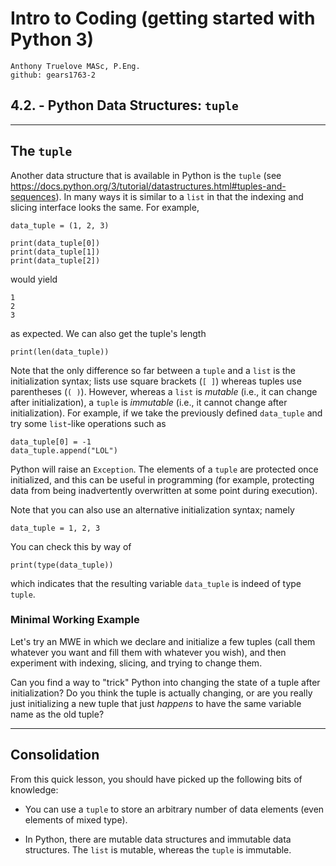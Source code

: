 # Intro to Coding (getting started with Python 3)

    Anthony Truelove MASc, P.Eng.
    github: gears1763-2


## 4.2. - Python Data Structures: `tuple`

--------


## The `tuple`

Another data structure that is available in Python is the `tuple` (see 
<https://docs.python.org/3/tutorial/datastructures.html#tuples-and-sequences>). In many 
ways it is similar to a `list` in that the indexing and slicing interface looks the same.
For example,

    data_tuple = (1, 2, 3)
    
    print(data_tuple[0])
    print(data_tuple[1])
    print(data_tuple[2])

would yield

    1
    2
    3

as expected. We can also get the tuple's length

    print(len(data_tuple))

Note that the only difference so far between a `tuple` and a `list` is the 
initialization syntax; lists use square brackets (`[ ]`) whereas tuples use parentheses 
(`( )`). However, whereas a `list` is *mutable* (i.e., it can change after
initialization), a `tuple` is *immutable* (i.e., it cannot change after initialization).
For example, if we take the previously defined `data_tuple` and try some `list`-like 
operations such as

    data_tuple[0] = -1
    data_tuple.append("LOL")

Python will raise an `Exception`. The elements of a `tuple` are protected once
initialized, and this can be useful in programming (for example, protecting data from 
being inadvertently overwritten at some point during execution).  

Note that you can also use an alternative initialization syntax; namely

    data_tuple = 1, 2, 3

You can check this by way of

    print(type(data_tuple))

which indicates that the resulting variable `data_tuple` is indeed of type `tuple`.


### Minimal Working Example

Let's try an MWE in which we declare and initialize a few tuples (call them whatever you 
want and fill them with whatever you wish), and then experiment with indexing, slicing, 
and trying to change them.  

Can you find a way to "trick" Python into changing the state of a tuple after
initialization? Do you think the tuple is actually changing, or are you really just 
initializing a new tuple that just *happens* to have the same variable name as the old 
tuple?

--------

## Consolidation 

From this quick lesson, you should have picked up the following bits of knowledge:  

  * You can use a `tuple` to store an arbitrary number of data elements (even elements of 
    mixed type).
  
  * In Python, there are mutable data structures and immutable data structures. The 
    `list` is mutable, whereas the `tuple` is immutable.

